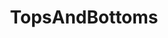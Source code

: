 ---
title: TopsAndBottoms
crosslinks:
- u_imguralbumbot
- gaystoriesgonewild
- youtubefactsbot
- bigdickproblems
- autourbanbot
- chastity
- GaybrosGoneWild
- hitlerinsocks
- askgaybros
- hivaids
- aneros
- averagepenis
- AskReddit
- gaybros
- sex
- cock
- HeSquats
- popperpigs
- bisexual
- tifu
---